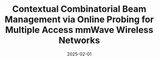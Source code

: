 ---
title: "Contextual Combinatorial Beam Management via Online Probing for Multiple Access mmWave Wireless Networks"
authors: "Zhizhen Li, **Xuanhao Luo**, Mingzhen Chen, Chenhan Xu, Shiwen Mao, Yuchen Liu"
pub: "IEEE Journal on Selected Areas in Communications (**JSAC**)"
date: 2025-02-01
status: accepted
links:
  Paper: https://arxiv.org/pdf/2412.10385
badges:
  - type: if
    text: "IF 16.4"
---